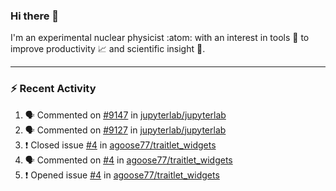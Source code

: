 ### Hi there 👋
I'm an experimental nuclear physicist :atom: with an interest in tools :wrench: to improve productivity :chart_with_upwards_trend: and scientific insight :telescope:.
<!--
**agoose77/agoose77** is a ✨ _special_ ✨ repository because its `README.md` (this file) appears on your GitHub profile.

Here are some ideas to get you started:

- 🔭 I’m currently working on ...
- 🌱 I’m currently learning ...
- 👯 I’m looking to collaborate on ...
- 🤔 I’m looking for help with ...
- 💬 Ask me about ...
- 📫 How to reach me: ...
- 😄 Pronouns: ...
- ⚡ Fun fact: ...
-->

---
### :zap: Recent Activity
<!--START_SECTION:activity-->
1. 🗣 Commented on [#9147](https://github.com/jupyterlab/jupyterlab/issues/9147) in [jupyterlab/jupyterlab](https://github.com/jupyterlab/jupyterlab)
2. 🗣 Commented on [#9127](https://github.com/jupyterlab/jupyterlab/issues/9127) in [jupyterlab/jupyterlab](https://github.com/jupyterlab/jupyterlab)
3. ❗️ Closed issue [#4](https://github.com/agoose77/traitlet_widgets/issues/4) in [agoose77/traitlet_widgets](https://github.com/agoose77/traitlet_widgets)
4. 🗣 Commented on [#4](https://github.com/agoose77/traitlet_widgets/issues/4) in [agoose77/traitlet_widgets](https://github.com/agoose77/traitlet_widgets)
5. ❗️ Opened issue [#4](https://github.com/agoose77/traitlet_widgets/issues/4) in [agoose77/traitlet_widgets](https://github.com/agoose77/traitlet_widgets)
<!--END_SECTION:activity-->
